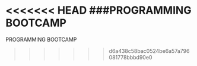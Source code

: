 <<<<<<< HEAD
###PROGRAMMING BOOTCAMP
=======
PROGRAMMING BOOTCAMP
>>>>>>> d6a438c58bac0524be6a57a796081778bbbd90e0

